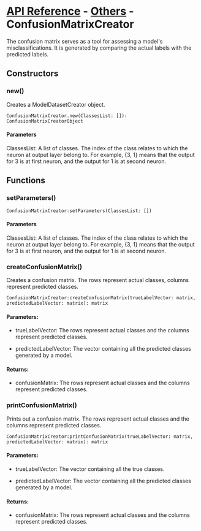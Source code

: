 # [API Reference](../../API.md) - [Others](../Others.md) - ConfusionMatrixCreator

The confusion matrix serves as a tool for assessing a model's misclassifications. It is generated by comparing the actual labels with the predicted labels.

## Constructors

### new()

Creates a ModelDatasetCreator object.

```
ConfusionMatrixCreator.new(ClassesList: []): ConfusionMatrixCreatorObject
```

#### Parameters

ClassesList: A list of classes. The index of the class relates to which the neuron at output layer belong to. For example, {3, 1} means that the output for 3 is at first neuron, and the output for 1 is at second neuron.

## Functions

### setParameters()

```
ConfusionMatrixCreator:setParameters(ClassesList: [])
```

#### Parameters

ClassesList: A list of classes. The index of the class relates to which the neuron at output layer belong to. For example, {3, 1} means that the output for 3 is at first neuron, and the output for 1 is at second neuron.

### createConfusionMatrix()

Creates a confusion matrix. The rows represent actual classes, columns represent predicted classes. 

```
ConfusionMatrixCreator:createConfusionMatrix(trueLabelVector: matrix, predictedLabelVector: matrix): matrix
```

#### Parameters:

* trueLabelVector: The rows represent actual classes and the columns represent predicted classes. 

* predictedLabelVector: The vector containing all the predicted classes generated by a model.

#### Returns:

* confusionMatrix: The rows represent actual classes and the columns represent predicted classes. 

### printConfusionMatrix()

Prints out a confusion matrix. The rows represent actual classes and the columns represent predicted classes. 

```
ConfusionMatrixCreator:printConfusionMatrix(trueLabelVector: matrix, predictedLabelVector: matrix): matrix
```

#### Parameters:

* trueLabelVector: The vector containing all the true classes.

* predictedLabelVector: The vector containing all the predicted classes generated by a model.

#### Returns:

* confusionMatrix: The rows represent actual classes and the columns represent predicted classes. 
